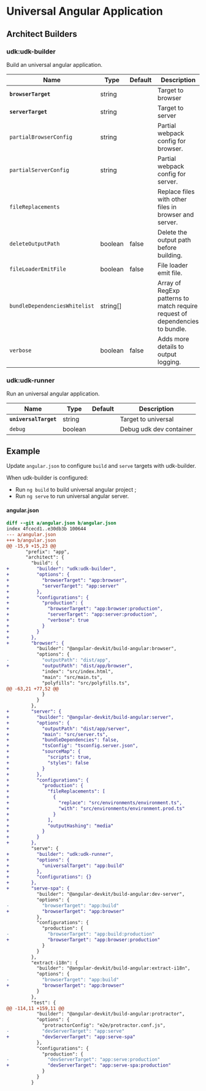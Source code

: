 # Universal Angular Application

## Architect Builders

### udk:udk-builder

Build an universal angular application.

| Name | Type | Default | Description |
|------|------|---------|-------------|
| **`browserTarget`** | string | | Target to browser |
| **`serverTarget`** | string | | Target to server |
| `partialBrowserConfig` | string | | Partial webpack config for browser. |
| `partialServerConfig` | string | | Partial webpack config for server. |
| `fileReplacements` | | | Replace files with other files in browser and server. |
| `deleteOutputPath` | boolean | false | Delete the output path before building. |
| `fileLoaderEmitFile` | boolean | false | File loader emit file. |
| `bundleDependenciesWhitelist` | string[] | | Array of RegExp patterns to match require request of dependencies to bundle. |
| `verbose` | boolean | false | Adds more details to output logging. |

### udk:udk-runner

Run an universal angular application.

| Name | Type | Default | Description |
|------|------|---------|-------------|
| **`universalTarget`** | string | | Target to universal |
| `debug` | boolean | | Debug udk dev container |


## Example

Update `angular.json` to configure `build` and `serve` targets with udk-builder.

When udk-builder is configured:

* Run `ng build` to build universal angular project ;
* Run `ng serve` to run universal angular server.

#### angular.json

```diff
diff --git a/angular.json b/angular.json
index 4fcecd1..e30db3b 100644
--- a/angular.json
+++ b/angular.json
@@ -15,9 +15,23 @@
       "prefix": "app",
       "architect": {
         "build": {
+          "builder": "udk:udk-builder",
+          "options": {
+            "browserTarget": "app:browser",
+            "serverTarget": "app:server"
+          },
+          "configurations": {
+            "production": {
+              "browserTarget": "app:browser:production",
+              "serverTarget": "app:server:production",
+              "verbose": true
+            }
+          }
+        },
+        "browser": {
           "builder": "@angular-devkit/build-angular:browser",
           "options": {
-            "outputPath": "dist/app",
+            "outputPath": "dist/app/browser",
             "index": "src/index.html",
             "main": "src/main.ts",
             "polyfills": "src/polyfills.ts",
@@ -63,21 +77,52 @@
             }
           }
         },
+        "server": {
+          "builder": "@angular-devkit/build-angular:server",
+          "options": {
+            "outputPath": "dist/app/server",
+            "main": "src/server.ts",
+            "bundleDependencies": false,
+            "tsConfig": "tsconfig.server.json",
+            "sourceMap": {
+              "scripts": true,
+              "styles": false
+            }
+          },
+          "configurations": {
+            "production": {
+              "fileReplacements": [
+                {
+                  "replace": "src/environments/environment.ts",
+                  "with": "src/environments/environment.prod.ts"
+                }
+              ],
+              "outputHashing": "media"
+            }
+          }
+        },
         "serve": {
+          "builder": "udk:udk-runner",
+          "options": {
+            "universalTarget": "app:build"
+          },
+          "configurations": {}
+        },
+        "serve-spa": {
           "builder": "@angular-devkit/build-angular:dev-server",
           "options": {
-            "browserTarget": "app:build"
+            "browserTarget": "app:browser"
           },
           "configurations": {
             "production": {
-              "browserTarget": "app:build:production"
+              "browserTarget": "app:browser:production"
             }
           }
         },
         "extract-i18n": {
           "builder": "@angular-devkit/build-angular:extract-i18n",
           "options": {
-            "browserTarget": "app:build"
+            "browserTarget": "app:browser"
           }
         },
         "test": {
@@ -114,11 +159,11 @@
           "builder": "@angular-devkit/build-angular:protractor",
           "options": {
             "protractorConfig": "e2e/protractor.conf.js",
-            "devServerTarget": "app:serve"
+            "devServerTarget": "app:serve-spa"
           },
           "configurations": {
             "production": {
-              "devServerTarget": "app:serve:production"
+              "devServerTarget": "app:serve-spa:production"
             }
           }
         }
```

